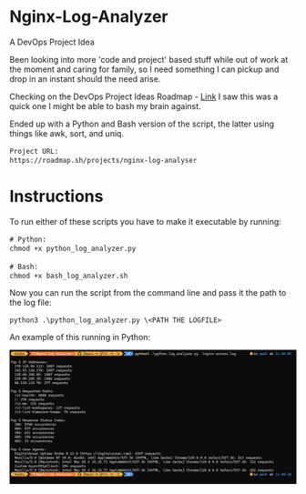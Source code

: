 # Nginx-Log-Analyzer
A DevOps Project Idea

Been looking into more 'code and project' based stuff while out of work at the moment and caring for family, so I need something I can pickup and drop in an instant should the need arise.

Checking on the DevOps Project Ideas Roadmap - [Link](https://roadmap.sh/devops/projects) I saw this was a quick one I might be able to bash my brain against.

Ended up with a Python and Bash version of the script, the latter using things like awk, sort, and uniq.

```
Project URL:
https://roadmap.sh/projects/nginx-log-analyser
```
# Instructions

To run either of these scripts you have to make it executable by running:

```
# Python:
chmod +x python_log_analyzer.py 

# Bash:
chmod +x bash_log_analyzer.sh
```

Now you can run the script from the command line and pass it the path to the log file:

```
python3 .\python_log_analyzer.py \<PATH THE LOGFILE>
```

An example of this running in Python:

![Screenshot](https://github.com/ha3ks/Nginx-Log-Analyzer/blob/main/screenshot.png)

